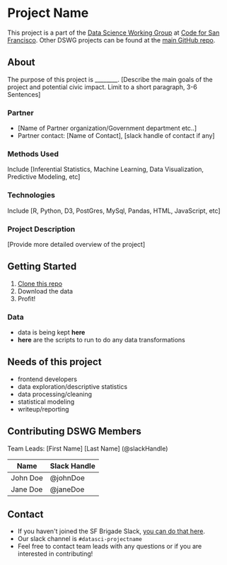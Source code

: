 # Project Name
This project is a part of the [Data Science Working Group](http://datascience.codeforsanfrancisco.org) at [Code for San Francisco](http://www.codeforsanfrancisco.org).  Other DSWG projects can be found at the [main GitHub repo](https://github.com/sfbrigade/data-science-wg).


## About
The purpose of this project is ________. [Describe the main goals of the project and potential civic impact. Limit to a short paragraph, 3-6 Sentences]

### Partner
* [Name of Partner organization/Government department etc..]
* Partner contact: [Name of Contact], [slack handle of contact if any]

### Methods Used
Include [Inferential Statistics, Machine Learning, Data Visualization, Predictive Modeling, etc]

### Technologies
Include [R, Python, D3, PostGres, MySql, Pandas, HTML, JavaScript, etc]

### Project Description
[Provide more detailed overview of the project]

## Getting Started

1. [Clone this repo](https://help.github.com/articles/cloning-a-repository/)
1. Download the data
1. Profit!

### Data
- data is being kept **here**
- **here** are the scripts to run to do any data transformations


## Needs of this project

- frontend developers
- data exploration/descriptive statistics
- data processing/cleaning
- statistical modeling
- writeup/reporting

## Contributing DSWG Members

Team Leads: [First Name] [Last Name] (@slackHandle)

|Name     |  Slack Handle   | 
|---------|-----------------|
|John Doe | @johnDoe        |
|Jane Doe  |     @janeDoe         |

## Contact
* If you haven't joined the SF Brigade Slack, [you can do that here](http://c4sf.me/slack).  
* Our slack channel is `#datasci-projectname`
* Feel free to contact team leads with any questions or if you are interested in contributing!
